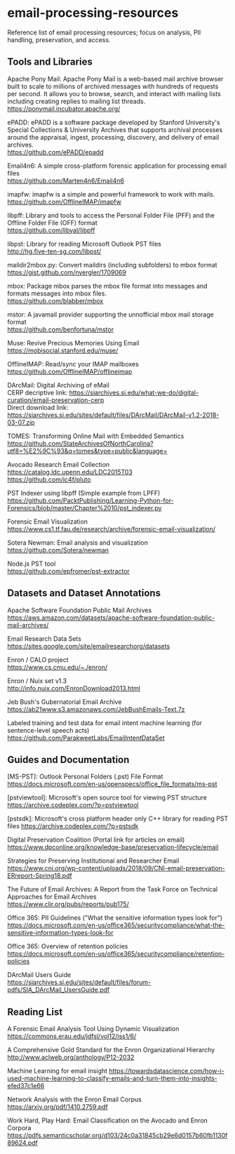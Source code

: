 # email-processing-resources
Reference list of email processing resources; focus on analysis, PII handling, preservation, and access.

## Tools and Libraries

Apache Pony Mail: Apache Pony Mail is a web-based mail archive browser built to scale to millions of archived messages with hundreds of requests per second. It allows you to browse, search, and interact with mailing lists including creating replies to mailing list threads. \
https://ponymail.incubator.apache.org/

ePADD: ePADD is a software package developed by Stanford University's Special Collections & University Archives that supports archival processes around the appraisal, ingest, processing, discovery, and delivery of email archives. \
https://github.com/ePADD/epadd

Email4n6: A simple cross-platform forensic application for processing email files \
https://github.com/Marten4n6/Email4n6

imapfw: imapfw is a simple and powerful framework to work with mails. \
https://github.com/OfflineIMAP/imapfw

libpff: Library and tools to access the Personal Folder File (PFF) and the Offline Folder File (OFF) format \
https://github.com/libyal/libpff

libpst: Library for reading Microsoft Outlook PST files \
http://hg.five-ten-sg.com/libpst/

maildir2mbox.py: Convert maildirs (including subfolders) to mbox format \
https://gist.github.com/nyergler/1709069

mbox: Package mbox parses the mbox file format into messages and formats messages into mbox files. \
https://github.com/blabber/mbox

mstor: A javamail provider supporting the unnofficial mbox mail storage format \
https://github.com/benfortuna/mstor

Muse: Revive Precious Memories Using Email \
https://mobisocial.stanford.edu/muse/

OfflineIMAP: Read/sync your IMAP mailboxes\
https://github.com/OfflineIMAP/offlineimap

DArcMail: Digital Archiving of eMail \
CERP decriptive link: https://siarchives.si.edu/what-we-do/digital-curation/email-preservation-cerp \
Direct download link: https://siarchives.si.edu/sites/default/files/DArcMail/DArcMail-v1.2-2018-03-07.zip

TOMES: Transforming Online Mail with Embedded Semantics\
https://github.com/StateArchivesOfNorthCarolina?utf8=%E2%9C%93&q=tomes&type=public&language=

Avocado Research Email Collection\
https://catalog.ldc.upenn.edu/LDC2015T03 \
https://github.com/ic4f/pluto

PST Indexer using libpff (Simple example from LPFF) \
https://github.com/PacktPublishing/Learning-Python-for-Forensics/blob/master/Chapter%2010/pst_indexer.py

Forensic Email Visualization
https://www.cs1.tf.fau.de/research/archive/forensic-email-visualization/

Sotera Newman: Email analysis and visualization
https://github.com/Sotera/newman

Node.js PST tool \
https://github.com/epfromer/pst-extractor

## Datasets and Dataset Annotations

Apache Software Foundation Public Mail Archives
https://aws.amazon.com/datasets/apache-software-foundation-public-mail-archives/

Email Research Data Sets \
https://sites.google.com/site/emailresearchorg/datasets

Enron / CALO project \
https://www.cs.cmu.edu/~./enron/

Enron / Nuix set v1.3 \
http://info.nuix.com/EnronDownload2013.html

Jeb Bush's Gubernatorial Email Archive \
https://ab21www.s3.amazonaws.com/JebBushEmails-Text.7z

Labeled training and test data for email intent machine learning (for sentence-level speech acts) \
https://github.com/ParakweetLabs/EmailIntentDataSet

## Guides and Documentation

[MS-PST]: Outlook Personal Folders (.pst) File Format \
https://docs.microsoft.com/en-us/openspecs/office_file_formats/ms-pst

[pstviewtool]: Microsoft's open source tool for viewing PST structure
https://archive.codeplex.com/?p=pstviewtool

[pstsdk]: Microsoft's cross platform header only C++ library for reading PST files
https://archive.codeplex.com/?p=pstsdk

Digital Preservation Coalition (Portal link for articles on email) \
https://www.dpconline.org/knowledge-base/preservation-lifecycle/email

Strategies for Preserving Institutional and Researcher Email \
https://www.cni.org/wp-content/uploads/2018/09/CNI-email-preservation-ERreport-Spring18.pdf

The Future of Email Archives: A Report from the Task Force on Technical Approaches for Email Archives \
https://www.clir.org/pubs/reports/pub175/

Office 365: PII Guidelines ("What the sensitive information types look for") \
https://docs.microsoft.com/en-us/office365/securitycompliance/what-the-sensitive-information-types-look-for

Office 365: Overview of retention policies \
https://docs.microsoft.com/en-us/office365/securitycompliance/retention-policies

DArcMail Users Guide \
https://siarchives.si.edu/sites/default/files/forum-pdfs/SIA_DArcMail_UsersGuide.pdf

## Reading List

A Forensic Email Analysis Tool Using Dynamic Visualization \
https://commons.erau.edu/jdfsl/vol12/iss1/6/

A Comprehensive Gold Standard for the Enron Organizational Hierarchy \
http://www.aclweb.org/anthology/P12-2032

Machine Learning for email insight
https://towardsdatascience.com/how-i-used-machine-learning-to-classify-emails-and-turn-them-into-insights-efed37c1e66

Network Analysis with the Enron Email Corpus \
https://arxiv.org/pdf/1410.2759.pdf

Work Hard, Play Hard: Email Classification on the Avocado and Enron Corpora \
https://pdfs.semanticscholar.org/d103/24c0a31845cb29e6d0157b60fb1130f89624.pdf
